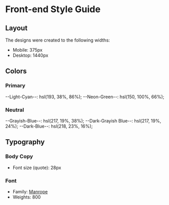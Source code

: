 # Front-end Style Guide

## Layout

The designs were created to the following widths:

- Mobile: 375px
- Desktop: 1440px

## Colors

### Primary

--Light-Cyan--: hsl(193, 38%, 86%);
--Neon-Green--: hsl(150, 100%, 66%);

### Neutral

--Grayish-Blue--: hsl(217, 19%, 38%);
--Dark-Grayish Blue--: hsl(217, 19%, 24%);
--Dark-Blue--: hsl(218, 23%, 16%);

## Typography

### Body Copy

- Font size (quote): 28px

### Font

- Family: [Manrope](https://fonts.google.com/specimen/Manrope)
- Weights: 800
